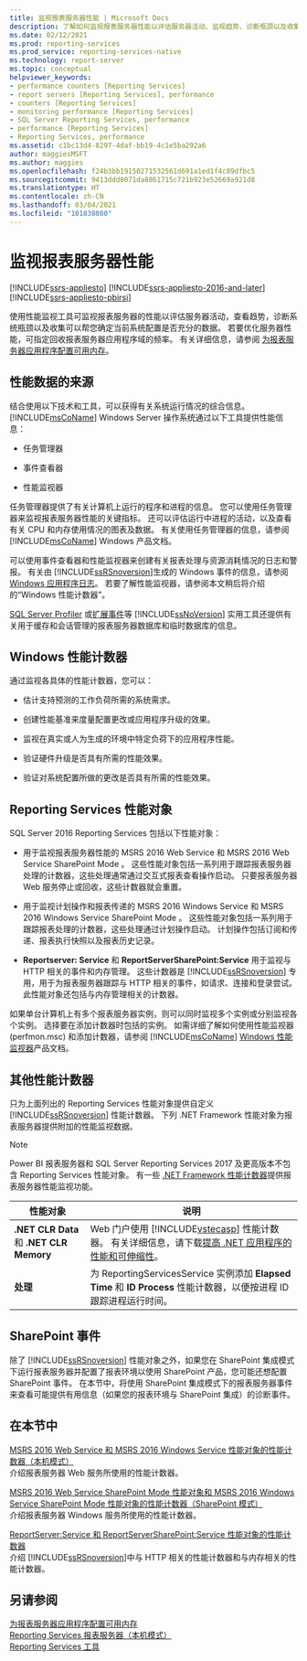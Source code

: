 ```yaml
---
title: 监视报表服务器性能 | Microsoft Docs
description: 了解如何监视报表服务器性能以评估服务器活动、监视趋势、诊断瓶颈以及收集有关系统配置的数据。
ms.date: 02/12/2021
ms.prod: reporting-services
ms.prod_service: reporting-services-native
ms.technology: report-server
ms.topic: conceptual
helpviewer_keywords:
- performance counters [Reporting Services]
- report servers [Reporting Services], performance
- counters [Reporting Services]
- monitoring performance [Reporting Services]
- SQL Server Reporting Services, performance
- performance [Reporting Services]
- Reporting Services, performance
ms.assetid: c1bc13d4-8297-4daf-bb19-4c1e5ba292a6
author: maggiesMSFT
ms.author: maggies
ms.openlocfilehash: f24b3bb19150271532561d691a1ed1f4c89dfbc5
ms.sourcegitcommit: 9413ddd8071da8861715c721b923e52669a921d8
ms.translationtype: HT
ms.contentlocale: zh-CN
ms.lasthandoff: 03/04/2021
ms.locfileid: "101838080"
---
```

# <a name="monitoring-report-server-performance"></a>监视报表服务器性能

[!INCLUDE[ssrs-appliesto](../../includes/ssrs-appliesto.md)] [!INCLUDE[ssrs-appliesto-2016-and-later](../../includes/ssrs-appliesto-2016-and-later.md)] [!INCLUDE[ssrs-appliesto-pbirsi](../../includes/ssrs-appliesto-pbirs.md)]

  使用性能监视工具可监视报表服务器的性能以评估服务器活动，查看趋势，诊断系统瓶颈以及收集可以帮您确定当前系统配置是否充分的数据。 若要优化服务器性能，可指定回收报表服务器应用程序域的频率。 有关详细信息，请参阅 [为报表服务器应用程序配置可用内存](../../reporting-services/report-server/configure-available-memory-for-report-server-applications.md)。  
  
## <a name="sources-of-performance-data"></a>性能数据的来源  
 结合使用以下技术和工具，可以获得有关系统运行情况的综合信息。 [!INCLUDE[msCoName](../../includes/msconame-md.md)] Windows Server 操作系统通过以下工具提供性能信息：  
  
-   任务管理器  
  
-   事件查看器  
  
-   性能监视器  
  
 任务管理器提供了有关计算机上运行的程序和进程的信息。 您可以使用任务管理器来监视报表服务器性能的关键指标。 还可以评估运行中进程的活动，以及查看有关 CPU 和内存使用情况的图表及数据。 有关使用任务管理器的信息，请参阅 [!INCLUDE[msCoName](../../includes/msconame-md.md)] Windows 产品文档。  
  
 可以使用事件查看器和性能监视器来创建有关报表处理与资源消耗情况的日志和警报。 有关由 [!INCLUDE[ssRSnoversion](../../includes/ssrsnoversion-md.md)]生成的 Windows 事件的信息，请参阅 [Windows 应用程序日志](../../reporting-services/report-server/windows-application-log.md)。 若要了解性能监视器，请参阅本文稍后将介绍的“Windows 性能计数器”。  
  
 [SQL Server Profiler](../../tools/sql-server-profiler/sql-server-profiler.md) 或[扩展事件](../../relational-databases/extended-events/extended-events.md)等 [!INCLUDE[ssNoVersion](../../includes/ssnoversion-md.md)] 实用工具还提供有关用于缓存和会话管理的报表服务器数据库和临时数据库的信息。  
  
## <a name="windows-performance-counters"></a>Windows 性能计数器  
 通过监视各具体的性能计数器，您可以：  
  
-   估计支持预测的工作负荷所需的系统需求。  
  
-   创建性能基准来度量配置更改或应用程序升级的效果。  
  
-   监视在真实或人为生成的环境中特定负荷下的应用程序性能。  
  
-   验证硬件升级是否具有所需的性能效果。  
  
-   验证对系统配置所做的更改是否具有所需的性能效果。  

  
## <a name="reporting-services-performance-objects"></a>Reporting Services 性能对象  
SQL Server 2016 Reporting Services 包括以下性能对象：  
  
-   用于监视报表服务器性能的 MSRS 2016 Web Service 和 MSRS 2016 Web Service SharePoint Mode 。 这些性能对象包括一系列用于跟踪报表服务器处理的计数器，这些处理通常通过交互式报表查看操作启动。 只要报表服务器 Web 服务停止或回收，这些计数器就会重置。  
  
-   用于监视计划操作和报表传递的 MSRS 2016 Windows Service 和 MSRS 2016 Windows Service SharePoint Mode 。 这些性能对象包括一系列用于跟踪报表处理的计数器，这些处理通过计划操作启动。 计划操作包括订阅和传递、报表执行快照以及报表历史记录。  
  
-   **Reportserver: Service** 和 **ReportServerSharePoint:Service** 用于监视与 HTTP 相关的事件和内存管理。 这些计数器是 [!INCLUDE[ssRSnoversion](../../includes/ssrsnoversion-md.md)] 专用，用于为报表服务器跟踪与 HTTP 相关的事件，如请求、连接和登录尝试。 此性能对象还包括与内存管理相关的计数器。  
  
 如果单台计算机上有多个报表服务器实例，则可以同时监视多个实例或分别监视各个实例。 选择要在添加计数器时包括的实例。 如需详细了解如何使用性能监视器 (perfmon.msc) 和添加计数器，请参阅 [!INCLUDE[msCoName](../../includes/msconame-md.md)] [Windows 性能监视器](/previous-versions/windows/it-pro/windows-server-2008-R2-and-2008/cc749249(v=ws.11))产品文档。  
  
## <a name="other-performance-counters"></a>其他性能计数器  
 只为上面列出的 Reporting Services 性能对象提供自定义 [!INCLUDE[ssRSnoversion](../../includes/ssrsnoversion-md.md)] 性能计数器。 下列 .NET Framework 性能对象为报表服务器提供附加的性能监视数据。
 
 > [!NOTE]
 > Power BI 报表服务器和 SQL Server Reporting Services 2017 及更高版本不包含 Reporting Services 性能对象。 有一些 [.NET Framework 性能计数器](/dotnet/framework/debug-trace-profile/performance-counters)提供报表服务器性能监视功能。 
 
|性能对象|说明|  
|------------------------|-----------|  
|**.NET CLR Data** 和 **.NET CLR Memory**|Web 门户使用 [!INCLUDE[vstecasp](../../includes/vstecasp-md.md)] 性能计数器。 有关详细信息，请下载[提高 .NET 应用程序的性能和可伸缩性](https://www.microsoft.com/download/details.aspx?id=11711)。|  
|**处理**|为 ReportingServicesService 实例添加 **Elapsed Time** 和 **ID Process** 性能计数器，以便按进程 ID 跟踪进程运行时间。|  
  
## <a name="sharepoint-events"></a>SharePoint 事件  
 除了 [!INCLUDE[ssRSnoversion](../../includes/ssrsnoversion-md.md)] 性能对象之外，如果您在 SharePoint 集成模式下运行报表服务器并配置了报表环境以使用 SharePoint 产品，您可能还想配置 SharePoint 事件。 在本节中，将使用 SharePoint 集成模式下的报表服务器事件来查看可能提供有用信息（如果您的报表环境与 SharePoint 集成）的诊断事件。  
  
## <a name="in-this-section"></a>在本节中  
 [MSRS 2016 Web Service 和 MSRS 2016 Windows Service 性能对象的性能计数器（本机模式）](../../reporting-services/report-server/performance-counters-msrs-2011-web-service-performance-objects.md)  
 介绍报表服务器 Web 服务所使用的性能计数器。  
  
 [MSRS 2016 Web Service SharePoint Mode 性能对象和 MSRS 2016 Windows Service SharePoint Mode 性能对象的性能计数器（SharePoint 模式）](../../reporting-services/report-server/performance-counters-msrs-2011-sharepoint-mode-performance-objects.md)  
 介绍报表服务器 Windows 服务所使用的性能计数器。  
  
 [ReportServer:Service 和 ReportServerSharePoint:Service 性能对象的性能计数器](../../reporting-services/report-server/performance-counters-reportserver-service-performance-objects.md)  
 介绍 [!INCLUDE[ssRSnoversion](../../includes/ssrsnoversion-md.md)]中与 HTTP 相关的性能计数器和与内存相关的性能计数器。  
  
## <a name="see-also"></a>另请参阅  
 [为报表服务器应用程序配置可用内存](../../reporting-services/report-server/configure-available-memory-for-report-server-applications.md)   
 [Reporting Services 报表服务器（本机模式）](../../reporting-services/report-server/reporting-services-report-server-native-mode.md)   
 [Reporting Services 工具](../../reporting-services/tools/reporting-services-tools.md)  
